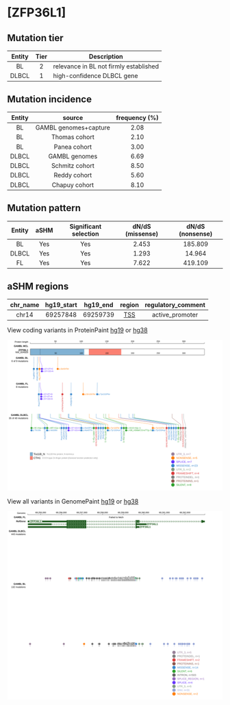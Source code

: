 # [ZFP36L1]

## Mutation tier

|Entity|Tier|Description                           |
|:------:|:----:|--------------------------------------|
|BL    |2   |relevance in BL not firmly established|
|DLBCL |1   |high-confidence DLBCL gene            |
## Mutation incidence

|Entity|source               |frequency (%)|
|:------:|:---------------------:|:-------------:|
|BL    |GAMBL genomes+capture|2.08         |
|BL    |Thomas cohort        |2.10         |
|BL    |Panea cohort         |3.00         |
|DLBCL |GAMBL genomes        |6.69         |
|DLBCL |Schmitz cohort       |8.50         |
|DLBCL |Reddy cohort         |5.60         |
|DLBCL |Chapuy cohort        |8.10         |

## Mutation pattern

|Entity|aSHM|Significant selection|dN/dS (missense)|dN/dS (nonsense)|
|:------:|:----:|:---------------------:|:----------------:|:----------------:|
|BL    |Yes |Yes                  |2.453           |185.809         |
|DLBCL |Yes |Yes                  |1.293           | 14.964         |
|FL    |Yes |Yes                  |7.622           |419.109         |

## aSHM regions

|chr_name|hg19_start|hg19_end|region                                                                                    |regulatory_comment|
|:--------:|:----------:|:--------:|:------------------------------------------------------------------------------------------:|:------------------:|
|chr14   |69257848  |69259739|[TSS](https://genome.ucsc.edu/s/rdmorin/GAMBL%20hg19?position=chr14%3A69257848%2D69259739)|active_promoter   |



View coding variants in ProteinPaint [hg19](https://www.bcgsc.ca/downloads/morinlab/GAMBL/test/genes/ZFP36L1_protein.html)  or [hg38](https://www.bcgsc.ca/downloads/morinlab/GAMBL/test/genes/ZFP36L1_protein_hg38.html)

![image](images/proteinpaint/ZFP36L1_NM_004926.svg)

View all variants in GenomePaint [hg19](https://www.bcgsc.ca/downloads/morinlab/GAMBL/test/genes/ZFP36L1.html)  or [hg38](https://www.bcgsc.ca/downloads/morinlab/GAMBL/test/genes/ZFP36L1_hg38.html)

![image](images/proteinpaint/ZFP36L1.svg)
